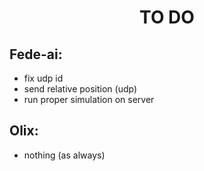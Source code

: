 <h1 align=center>TO DO</h1>

<h2>Fede-ai:</h2>

- fix udp id
- send relative position (udp)
- run proper simulation on server

<h2>Olix:</h2>

- nothing (as always)